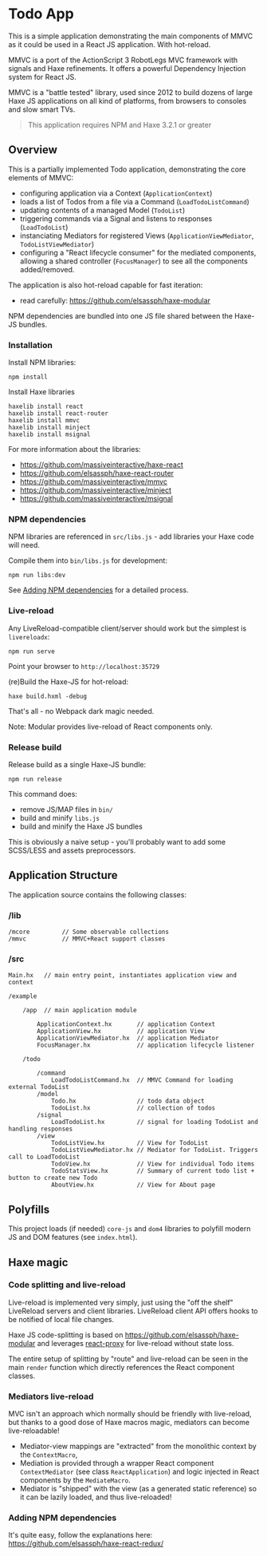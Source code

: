 # Todo App

This is a simple application demonstrating the main components of MMVC
as it could be used in a React JS application. With hot-reload.

MMVC is a port of the ActionScript 3 RobotLegs MVC framework with signals and 
Haxe refinements. It offers a powerful Dependency Injection system for React JS.

MMVC is a "battle tested" library, used since 2012 to build dozens of large Haxe JS 
applications on all kind of platforms, from browsers to consoles and slow smart TVs.

> This application requires NPM and Haxe 3.2.1 or greater


## Overview

This is a partially implemented Todo application, demonstrating the core 
elements of MMVC:

* configuring application via a Context (`ApplicationContext`)
* loads a list of Todos from a file via a Command (`LoadTodoListCommand`)
* updating contents of a managed Model (`TodoList`) 
* triggering commands via a Signal and listens to responses (`LoadTodoList`)
* instanciating Mediators for registered Views (`ApplicationViewMediator`, 
  `TodoListViewMediator`)
* configuring a "React lifecycle consumer" for the mediated components, allowing 
  a shared controller (`FocusManager`) to see all the components added/removed.

The application is also hot-reload capable for fast iteration:

* read carefully: https://github.com/elsassph/haxe-modular

NPM dependencies are bundled into one JS file shared between the Haxe-JS bundles.


### Installation

Install NPM libraries:

	npm install

Install Haxe libraries

	haxelib install react
	haxelib install react-router
	haxelib install mmvc
	haxelib install minject
	haxelib install msignal

For more information about the libraries:

- https://github.com/massiveinteractive/haxe-react
- https://github.com/elsassph/haxe-react-router
- https://github.com/massiveinteractive/mmvc
- https://github.com/massiveinteractive/minject
- https://github.com/massiveinteractive/msignal

### NPM dependencies

NPM libraries are referenced in `src/libs.js` - add libraries your Haxe code will need.

Compile them into `bin/libs.js` for development:

	npm run libs:dev

See [Adding NPM dependencies](https://github.com/elsassph/haxe-react-redux/#adding-npm-dependencies) for a detailed process.


### Live-reload

Any LiveReload-compatible client/server should work but the simplest is `livereloadx`:

	npm run serve

Point your browser to `http://localhost:35729`

(re)Build the Haxe-JS for hot-reload: 

	haxe build.hxml -debug

That's all - no Webpack dark magic needed.

Note: Modular provides live-reload of React components only.

### Release build

Release build as a single Haxe-JS bundle:

	npm run release

This command does: 

- remove JS/MAP files in `bin/`
- build and minify `libs.js`
- build and minify the Haxe JS bundles 

This is obviously a naive setup - you'll probably want to add some SCSS/LESS and 
assets preprocessors.


## Application Structure

The application source contains the following classes:

### /lib

	/mcore         // Some observable collections
	/mmvc          // MMVC+React support classes

### /src

	Main.hx   // main entry point, instantiates application view and context

	/example

		/app  // main application module

			ApplicationContext.hx       // application Context
			ApplicationView.hx          // application View
			ApplicationViewMediator.hx  // application Mediator
			FocusManager.hx             // application lifecycle listener

		/todo

			/command
				LoadTodoListCommand.hx 	// MMVC Command for loading external TodoList
			/model
				Todo.hx                 // todo data object
				TodoList.hx             // collection of todos
			/signal
				LoadTodoList.hx         // signal for loading TodoList and handling responses
			/view
				TodoListView.hx         // View for TodoList
				TodoListViewMediator.hx // Mediator for TodoList. Triggers call to LoadTodoList
				TodoView.hx             // View for individual Todo items
				TodoStatsView.hx        // Summary of current todo list + button to create new Todo
				AboutView.hx            // View for About page


## Polyfills

This project loads (if needed) `core-js` and `dom4` libraries to polyfill modern JS and DOM 
features (see `index.html`).


## Haxe magic

### Code splitting and live-reload

Live-reload is implemented very simply, just using the "off the shelf" LiveReload servers and 
client libraries. LiveReload client API offers hooks to be notified of local file changes.

Haxe JS code-splitting is based on https://github.com/elsassph/haxe-modular and 
leverages [react-proxy](https://github.com/gaearon/react-proxy/tree/master) for live-reload
without state loss.

The entire setup of splitting by "route" and live-reload can be seen in the 
main `render` function which directly references the React component classes.


### Mediators live-reload

MVC isn't an approach which normally should be friendly with live-reload, but thanks to a 
good dose of Haxe macros magic, mediators can become live-reloadable!

- Mediator-view mappings are "extracted" from the monolithic context by the `ContextMacro`,
- Mediation is provided through a wrapper React component `ContextMediator` (see class
  `ReactApplication`) and logic injected in React components by the `MediateMacro`.
- Mediator is "shipped" with the view (as a generated static reference) so it can be 
  lazily loaded, and thus live-reloaded!


### Adding NPM dependencies

It's quite easy, follow the explanations here: 
https://github.com/elsassph/haxe-react-redux/
